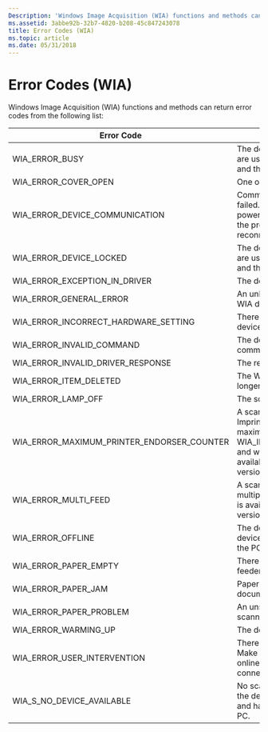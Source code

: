 ```yaml
---
Description: 'Windows Image Acquisition (WIA) functions and methods can return error codes from the following list: Error CodeMeaningCodeWIA\_ERROR\_BUSYThe device is busy.'
ms.assetid: 3abbe92b-32b7-4820-b208-45c847243078
title: Error Codes (WIA)
ms.topic: article
ms.date: 05/31/2018
---
```


# Error Codes (WIA)

Windows Image Acquisition (WIA) functions and methods can return error codes from the following list: 

| Error Code                                      | Meaning                                                                                                                                                                                                                             | Code       |
|-------------------------------------------------|-------------------------------------------------------------------------------------------------------------------------------------------------------------------------------------------------------------------------------------|------------|
| WIA\_ERROR\_BUSY                                | The device is busy. Close any apps that are using this device or wait for it to finish and then try again.                                                                                                                          | 0x80210006 |
| WIA\_ERROR\_COVER\_OPEN                         | One or more of the device’s cover is open.                                                                                                                                                                                          | 0x80210016 |
| WIA\_ERROR\_DEVICE\_COMMUNICATION               | Communication with the WIA device failed. Make sure that the device is powered on and connected to the PC. If the problem persists, disconnect and reconnect the device.                                                            | 0x8021000A |
| WIA\_ERROR\_DEVICE\_LOCKED                      | The device is locked. Close any apps that are using this device or wait for it to finish and then try again.                                                                                                                        | 0x8021000D |
| WIA\_ERROR\_EXCEPTION\_IN\_DRIVER               | The device driver threw an exception.                                                                                                                                                                                               | 0x8021000E |
| WIA\_ERROR\_GENERAL\_ERROR                      | An unknown error has occurred with the WIA device.                                                                                                                                                                                  | 0x80210001 |
| WIA\_ERROR\_INCORRECT\_HARDWARE\_SETTING        | There is an incorrect setting on the WIA device.                                                                                                                                                                                    | 0x8021000C |
| WIA\_ERROR\_INVALID\_COMMAND                    | The device doesn't support this command.                                                                                                                                                                                            | 0x8021000B |
| WIA\_ERROR\_INVALID\_DRIVER\_RESPONSE           | The response from the driver is invalid.                                                                                                                                                                                            | 0x8021000F |
| WIA\_ERROR\_ITEM\_DELETED                       | The WIA device was deleted. It's no longer available.                                                                                                                                                                               | 0x80210009 |
| WIA\_ERROR\_LAMP\_OFF                           | The scanner's lamp is off.                                                                                                                                                                                                          | 0x80210017 |
| WIA\_ERROR\_MAXIMUM\_PRINTER\_ENDORSER\_COUNTER | A scan job was interrupted because an Imprinter/Endorser item reached the maximum valid value for WIA\_IPS\_PRINTER\_ENDORSER\_COUNTER, and was reset to 0. This feature is available with Windows 8 and later versions of Windows. | 0x80210021 |
| WIA\_ERROR\_MULTI\_FEED                         | A scan error occurred because of a multiple page feed condition. This feature is available with Windows 8 and later versions of Windows.                                                                                            | 0x80210020 |
| WIA\_ERROR\_OFFLINE                             | The device is offline. Make sure the device is powered on and connected to the PC.                                                                                                                                                  | 0x80210005 |
| WIA\_ERROR\_PAPER\_EMPTY                        | There are no documents in the document feeder.                                                                                                                                                                                      | 0x80210003 |
| WIA\_ERROR\_PAPER\_JAM                          | Paper is jammed in the scanner's document feeder.                                                                                                                                                                                   | 0x80210002 |
| WIA\_ERROR\_PAPER\_PROBLEM                      | An unspecified problem occurred with the scanner's document feeder.                                                                                                                                                                 | 0x80210004 |
| WIA\_ERROR\_WARMING\_UP                         | The device is warming up.                                                                                                                                                                                                           | 0x80210007 |
| WIA\_ERROR\_USER\_INTERVENTION                  | There is a problem with the WIA device. Make sure that the device is turned on, online, and any cables are properly connected.                                                                                                      | 0x80210008 |
| WIA\_S\_NO\_DEVICE\_AVAILABLE                   | No scanner device was found. Make sure the device is online, connected to the PC, and has the correct driver installed on the PC.                                                                                                   | 0x80210015 |



 

 

 



